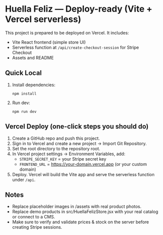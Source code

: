 # Huella Feliz — Deploy-ready (Vite + Vercel serverless)

This project is prepared to be deployed on Vercel. It includes:
- Vite React frontend (simple store UI)
- Serverless function at `/api/create-checkout-session` for Stripe Checkout
- Assets and README

## Quick Local
1. Install dependencies:
   ```
   npm install
   ```
2. Run dev:
   ```
   npm run dev
   ```

## Vercel Deploy (one-click steps you should do)
1. Create a GitHub repo and push this project.
2. Sign in to Vercel and create a new project -> Import Git Repository.
3. Set the root directory to the repository root.
4. In Vercel project settings -> Environment Variables, add:
   - `STRIPE_SECRET_KEY` = your Stripe secret key
   - `FRONTEND_URL` = https://your-domain.vercel.app (or your custom domain)
5. Deploy. Vercel will build the Vite app and serve the serverless function under `/api`.

## Notes
- Replace placeholder images in /assets with real product photos.
- Replace demo products in src/HuellaFelizStore.jsx with your real catalog or connect to a CMS.
- Make sure to verify and validate prices & stock on the server before creating Stripe sessions.